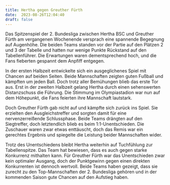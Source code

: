 ```yaml
---
title: Hertha gegen Greuther Fürth
date:  2023-08-26T12:04:40
draft: false
---
```


Das Spitzenspiel der 2. Bundesliga zwischen Hertha BSC und Greuther Fürth am vergangenen Wochenende versprach eine spannende Begegnung auf Augenhöhe. Die beiden Teams standen vor der Partie auf den Plätzen 2 und 3 der Tabelle und hatten nur wenige Punkte Rückstand auf den Tabellenführer. Die Erwartungen waren dementsprechend hoch, und die Fans fieberten gespannt dem Anpfiff entgegen.

In der ersten Halbzeit entwickelte sich ein ausgeglichenes Spiel mit Chancen auf beiden Seiten. Beide Mannschaften zeigten guten Fußball und kämpften um jeden Ball. Doch trotz aller Bemühungen blieb das erste Tor aus. Erst in der zweiten Halbzeit gelang Hertha durch einen sehenswerten Distanzschuss die Führung. Die Stimmung im Olympiastadion war nun auf dem Höhepunkt, die Fans feierten ihre Mannschaft lautstark.

Doch Greuther Fürth gab nicht auf und kämpfte sich zurück ins Spiel. Sie erzielten den Ausgleichstreffer und sorgten damit für eine nervenzerreißende Schlussphase. Beide Teams drängten auf den Siegtreffer, doch letztendlich blieb es beim 1:1-Unentschieden. Die Zuschauer waren zwar etwas enttäuscht, doch das Remis war ein gerechtes Ergebnis und spiegelte die Leistung beider Mannschaften wider.

Trotz des Unentschiedens bleibt Hertha weiterhin auf Tuchfühlung zur Tabellenspitze. Das Team hat bewiesen, dass es auch gegen starke Konkurrenz mithalten kann. Für Greuther Fürth war das Unentschieden zwar kein optimaler Ausgang, doch der Punktgewinn gegen einen direkten Konkurrenten ist dennoch wertvoll. Beide Teams haben gezeigt, dass sie zurecht zu den Top-Mannschaften der 2. Bundesliga gehören und in der kommenden Saison gute Chancen auf den Aufstieg haben.